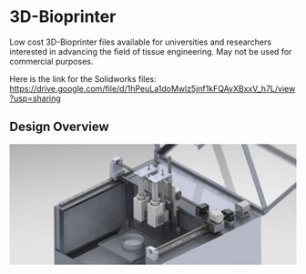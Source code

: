 # 3D-Bioprinter
Low cost 3D-Bioprinter files available for universities and researchers interested in advancing the field of tissue engineering. May not be used for commercial purposes.  

Here is the link for the Solidworks files:
https://drive.google.com/file/d/1hPeuLa1doMwlz5jnf1kFQAvXBxxV_h7L/view?usp=sharing

## Design Overview
![design](https://github.com/szoghi/3D-Bioprinter/blob/master/Renderings/design%208.JPG)
